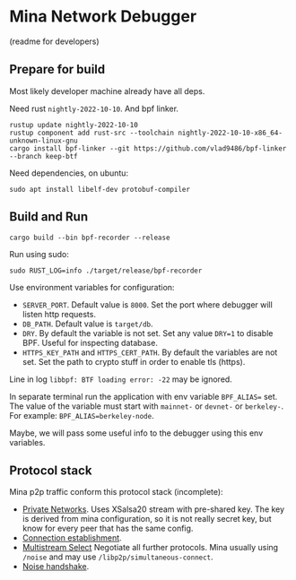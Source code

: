 # Mina Network Debugger

(readme for developers)

## Prepare for build

Most likely developer machine already have all deps.

Need rust `nightly-2022-10-10`. And bpf linker.

```
rustup update nightly-2022-10-10
rustup component add rust-src --toolchain nightly-2022-10-10-x86_64-unknown-linux-gnu
cargo install bpf-linker --git https://github.com/vlad9486/bpf-linker --branch keep-btf
```

Need dependencies, on ubuntu:

```
sudo apt install libelf-dev protobuf-compiler
```

## Build and Run

```
cargo build --bin bpf-recorder --release
```

Run using sudo:

```
sudo RUST_LOG=info ./target/release/bpf-recorder
```

Use environment variables for configuration:

* `SERVER_PORT`. Default value is `8000`. Set the port where debugger will listen http requests.
* `DB_PATH`. Default value is `target/db`.
* `DRY`. By default the variable is not set. Set any value `DRY=1` to disable BPF. Useful for inspecting database.
* `HTTPS_KEY_PATH` and `HTTPS_CERT_PATH`. By default the variables are not set. Set the path to crypto stuff in order to enable tls (https).

Line in log `libbpf: BTF loading error: -22` may be ignored.

In separate terminal run the application with env variable `BPF_ALIAS=` set.
The value of the variable must start with `mainnet-` or `devnet-` or `berkeley-`.
For example: `BPF_ALIAS=berkeley-node`.

Maybe, we will pass some useful info to the debugger using this env variables.

## Protocol stack

Mina p2p traffic conform this protocol stack (incomplete):

* [Private Networks](https://github.com/libp2p/specs/blob/0c40ec885645c13f1ed43f763926973835178c6e/pnet/Private-Networks-PSK-V1.md). Uses XSalsa20 stream with pre-shared key. The key is derived from mina configuration, so it is not really secret key, but know for every peer that has the same config. 
* [Connection establishment](https://github.com/libp2p/specs/tree/0c40ec885645c13f1ed43f763926973835178c6e/connections). 
* [Multistream Select](https://github.com/multiformats/multistream-select/tree/c05dd722fc3d53e0de4576161e46eea72286eef3) Negotiate all further protocols. Mina usually using `/noise` and may use `/libp2p/simultaneous-connect`.
* [Noise handshake](https://github.com/libp2p/specs/tree/0c40ec885645c13f1ed43f763926973835178c6e/noise).
